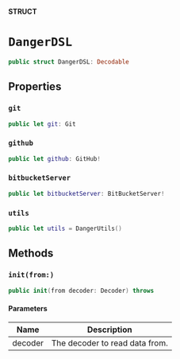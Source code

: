 **STRUCT**

# `DangerDSL`

```swift
public struct DangerDSL: Decodable
```

## Properties
### `git`

```swift
public let git: Git
```

### `github`

```swift
public let github: GitHub!
```

### `bitbucketServer`

```swift
public let bitbucketServer: BitBucketServer!
```

### `utils`

```swift
public let utils = DangerUtils()
```

## Methods
### `init(from:)`

```swift
public init(from decoder: Decoder) throws
```

#### Parameters

| Name | Description |
| ---- | ----------- |
| decoder | The decoder to read data from. |